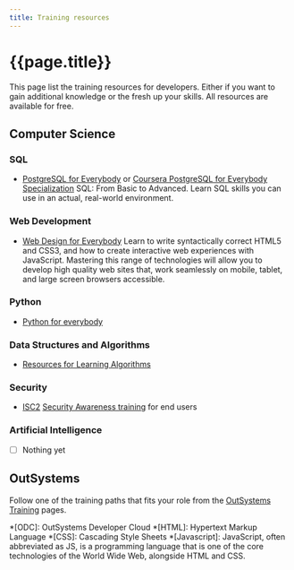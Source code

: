 ```yaml
---
title: Training resources
---
```

# {{page.title}}

This page list the training resources for developers. Either if you want to gain additional knowledge or the fresh up your skills.
All resources are available for free.

## Computer Science

### SQL

* [PostgreSQL for Everybody](https://pg4e.com) or [Coursera PostgreSQL for Everybody Specialization](https://www.coursera.org/specializations/postgresql-for-everybody) SQL: From Basic to Advanced. Learn SQL skills you can use in an actual, real-world environment.

### Web Development

* [Web Design for Everybody](https://www.wd4e.com/) Learn to write syntactically correct HTML5 and CSS3, and how to create interactive web experiences with JavaScript. Mastering this range of technologies will allow you to develop high quality web sites that, work seamlessly on mobile, tablet, and large screen browsers accessible.

### Python

* [Python for everybody](https://py4e.com)

### Data Structures and Algorithms

* [Resources for Learning Algorithms](https://www.freecodecamp.org/news/learn-data-structures-and-algorithms/#resourcesforlearningalgorithms)

### Security

* [ISC2] [Security Awareness training] for end users

### Artificial Intelligence

* [ ] Nothing yet

## OutSystems

Follow one of the training paths that fits your role from the [OutSystems Training] pages.

*[ODC]: OutSystems Developer Cloud
*[HTML]: Hypertext Markup Language
*[CSS]: Cascading Style Sheets
*[Javascript]: JavaScript, often abbreviated as JS, is a programming language that is one of the core technologies of the World Wide Web, alongside HTML and CSS.

[OutSystems Training]: https://learn.outsystems.com/training
[ISC2]: https://www.isc2.org/
[Security Awareness training]: https://www.coursera.org/learn/security-awareness-training